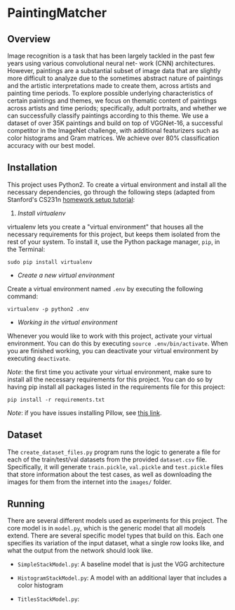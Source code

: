 # PaintingMatcher

## Overview
Image recognition is a task that has been largely tackled in the past few years using various convolutional neural net- work (CNN) architectures. However, paintings are a substantial subset of image data that are slightly more difficult to analyze due to the sometimes abstract nature of paintings and the artistic interpretations made to create them, across artists and painting time periods. To explore possible underlying characteristics of certain paintings and themes, we focus on thematic content of paintings across artists and time periods; specifically, adult portraits, and whether we can successfully classify paintings according to this theme. We use a dataset of over 35K paintings and build on top of VGGNet-16, a successful competitor in the ImageNet challenge, with additional featurizers such as color histograms and Gram matrices. We achieve over 80% classification accuracy with our best model.

## Installation
This project uses Python2.  To create a virtual environment and install all the necessary dependencies, go through the following steps (adapted from Stanford's CS231n [homework setup tutorial](https://cs231n.github.io/assignments2017/assignment1/):

1. *Install virtualenv*

virtualenv lets you create a "virtual environment" that houses all the necessary requirements for this project, but keeps them isolated from the rest of your system.  To install it, use the Python package manager, `pip`, in the Terminal:
```
sudo pip install virtualenv
```

+ *Create a new virtual environment*

Create a virtual environment named `.env` by executing the following command:
```
virtualenv -p python2 .env
```

+ *Working in the virtual environment*

Whenever you would like to work with this project, activate your virtual environment.  You can do this by executing `source .env/bin/activate`.  When you are finished working, you can deactivate your virtual environment by executing `deactivate`.

*Note*: the first time you activate your virtual environment, make sure to install all the necessary requirements for this project.  You can do so by having pip install all packages listed in the requirements file for this project:

```
pip install -r requirements.txt
```

_Note_: if you have issues installing Pillow, see [this link](https://pillow.readthedocs.io/en/3.0.0/installation.html).

## Dataset
The `create_dataset_files.py` program runs the logic to generate a file for each of the train/test/val datasets from the provided `dataset.csv` file.  Specifically, it will generate `train.pickle`, `val.pickle` and `test.pickle` files that store information about the test cases, as well as downloading the images for them from the internet into the `images/` folder.

## Running
There are several different models used as experiments for this project.  The core model is in `model.py`, which is the generic model that all models extend.  There are several specific model types that build on this.  Each one specifies its variation of the input dataset, what a single row looks like, and what the output from the network should look like.

+ `SimpleStackModel.py`: A baseline model that is just the VGG architecture

+ `HistogramStackModel.py`: A model with an additional layer that includes a color histogram

+ `TitlesStackModel.py`: 




